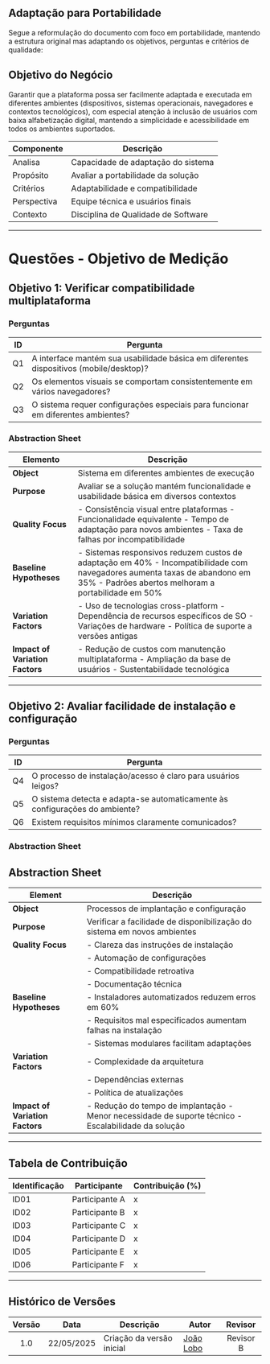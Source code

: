 ## Adaptação para Portabilidade

Segue a reformulação do documento com foco em portabilidade, mantendo a estrutura original mas adaptando os objetivos, perguntas e critérios de qualidade:

## Objetivo do Negócio

Garantir que a plataforma possa ser facilmente adaptada e executada em diferentes ambientes (dispositivos, sistemas operacionais, navegadores e contextos tecnológicos), com especial atenção à inclusão de usuários com baixa alfabetização digital, mantendo a simplicidade e acessibilidade em todos os ambientes suportados.
	

| Componente        | Descrição                                 |
|-------------------|------------------------------------------|
| Analisa           | Capacidade de adaptação do sistema       |
| Propósito         | Avaliar a portabilidade da solução       |
| Critérios         | Adaptabilidade e compatibilidade         |
| Perspectiva       | Equipe técnica e usuários finais         |
| Contexto          | Disciplina de Qualidade de Software      |


---

# Questões - Objetivo de Medição

## Objetivo 1: Verificar compatibilidade multiplataforma

### Perguntas

| ID | Pergunta |
| --- | ------- |
| Q1 | A interface mantém sua usabilidade básica em diferentes dispositivos (mobile/desktop)? |
| Q2 | Os elementos visuais se comportam consistentemente em vários navegadores? |
| Q3 | O sistema requer configurações especiais para funcionar em diferentes ambientes? |


### Abstraction Sheet

| **Elemento** | **Descrição** |
|--------------|---------------|
| **Object** | 	Sistema em diferentes ambientes de execução |
| **Purpose** | Avaliar se a solução mantém funcionalidade e usabilidade básica em diversos contextos |
| **Quality Focus** | - Consistência visual entre plataformas - Funcionalidade equivalente - Tempo de adaptação para novos ambientes - Taxa de falhas por incompatibilidade |
| **Baseline Hypotheses** | - Sistemas responsivos reduzem custos de adaptação em 40% - Incompatibilidade com navegadores aumenta taxas de abandono em 35% - Padrões abertos melhoram a portabilidade em 50%|
| **Variation Factors** | - Uso de tecnologias cross-platform - Dependência de recursos específicos de SO - Variações de hardware - Política de suporte a versões antigas |
| **Impact of Variation Factors** | - Redução de custos com manutenção multiplataforma - Ampliação da base de usuários - Sustentabilidade tecnológica |

---

## Objetivo 2: Avaliar facilidade de instalação e configuração

### Perguntas

| ID  | Pergunta                                                                 |
|------|--------------------------------------------------------------------------|
| Q4   | O processo de instalação/acesso é claro para usuários leigos?            |
| Q5   | O sistema detecta e adapta-se automaticamente às configurações do ambiente? |
| Q6   | Existem requisitos mínimos claramente comunicados?                      |


### Abstraction Sheet

## Abstraction Sheet

| Element               | Descrição                                                                 |
|---------------------- |--------------------------------------------------------------------------|
| **Object**            | Processos de implantação e configuração                                   |
| **Purpose**           | Verificar a facilidade de disponibilização do sistema em novos ambientes |
| **Quality Focus**     | - Clareza das instruções de instalação                                    |
|                       | - Automação de configurações                                             |
|                       | - Compatibilidade retroativa                                             |
|                       | - Documentação técnica                                                   |
| **Baseline Hypotheses** | - Instaladores automatizados reduzem erros em 60%                        |
|                       | - Requisitos mal especificados aumentam falhas na instalação             |
|                       | - Sistemas modulares facilitam adaptações                                |
| **Variation Factors** | - Complexidade da arquitetura                                            |
|                       | - Dependências externas                                                  |
|                       | - Política de atualizações                                               |
| **Impact of Variation Factors** | - Redução do tempo de implantação - Menor necessidade de suporte técnico - Escalabilidade da solução |

---

## Tabela de Contribuição

| Identificação | Participante | Contribuição (%) |
|---------------|-------------|------------------|
| ID01 | Participante A | x |
| ID02 | Participante B | x |
| ID03 | Participante C | x |
| ID04 | Participante D | x |
| ID05 | Participante E | x |
| ID06 | Participante F | x |

---

## Histórico de Versões

| Versão | Data | Descrição | Autor | Revisor |
|:------:|------|----------|-------|:-------:|
| 1.0 | 22/05/2025 | Criação da versão inicial | [João Lobo](https://github.com/joaolobo10) | Revisor B |
